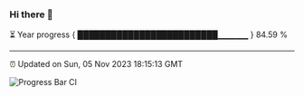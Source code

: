 ### Hi there 👋

⏳ Year progress { █████████████████████████▁▁▁▁▁ } 84.59 %

---

⏰ Updated on Sun, 05 Nov 2023 18:15:13 GMT

![Progress Bar CI](https://github.com/liununu/liununu/workflows/Progress%20Bar%20CI/badge.svg)
